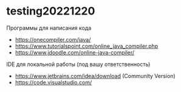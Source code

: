 # testing20221220

Программы для написания кода
* https://onecompiler.com/java/
* https://www.tutorialspoint.com/online_java_compiler.php
* https://www.jdoodle.com/online-java-compiler/

IDE для локальной работы (под вашу ответственность)
* https://www.jetbrains.com/idea/download (Community Version)
* https://code.visualstudio.com/
